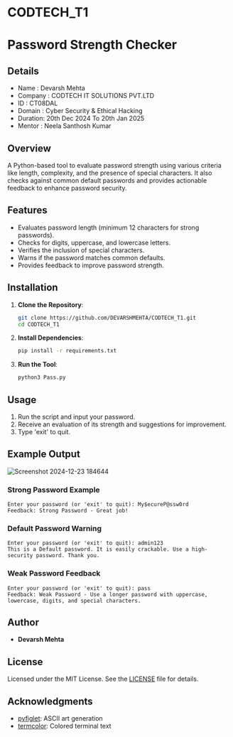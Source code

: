 # CODTECH_T1
# Password Strength Checker
## Details
- Name    : Devarsh Mehta
- Company : CODTECH IT SOLUTIONS PVT.LTD
- ID      : CT08DAL
- Domain  : Cyber Security & Ethical Hacking
- Duration: 20th Dec 2024 To 20th Jan 2025
- Mentor  : Neela Santhosh Kumar

## Overview

A Python-based tool to evaluate password strength using various criteria like length, complexity, and the presence of special characters. It also checks against common default passwords and provides actionable feedback to enhance password security.

## Features

- Evaluates password length (minimum 12 characters for strong passwords).
- Checks for digits, uppercase, and lowercase letters.
- Verifies the inclusion of special characters.
- Warns if the password matches common defaults.
- Provides feedback to improve password strength.

## Installation

1. **Clone the Repository**:
   ```bash
   git clone https://github.com/DEVARSHMEHTA/CODTECH_T1.git
   cd CODTECH_T1
   ```

2. **Install Dependencies**:
   ```bash
   pip install -r requirements.txt
   ```

3. **Run the Tool**:
   ```bash
   python3 Pass.py
   ```

## Usage

1. Run the script and input your password.
2. Receive an evaluation of its strength and suggestions for improvement.
3. Type 'exit' to quit.

## Example Output
![Screenshot 2024-12-23 184644](https://github.com/user-attachments/assets/5ac76563-f0b8-4194-88cc-2b2b44d76462)




### Strong Password Example
```plaintext
Enter your password (or 'exit' to quit): My$ecureP@ssw0rd
Feedback: Strong Password - Great job!
```

### Default Password Warning
```plaintext
Enter your password (or 'exit' to quit): admin123
This is a Default password. It is easily crackable. Use a high-security password. Thank you.
```

### Weak Password Feedback
```plaintext
Enter your password (or 'exit' to quit): pass
Feedback: Weak Password - Use a longer password with uppercase, lowercase, digits, and special characters.
```

## Author

- **Devarsh Mehta**


## License

Licensed under the MIT License. See the [LICENSE](LICENSE) file for details.



## Acknowledgments

- [pyfiglet](https://github.com/pwaller/pyfiglet): ASCII art generation
- [termcolor](https://pypi.org/project/termcolor/): Colored terminal text

